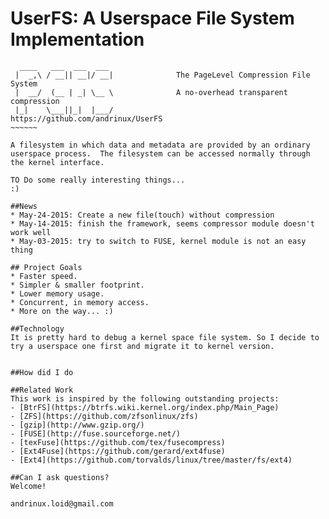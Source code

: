 # UserFS: A Userspace File System Implementation 

~~~~~~~
  ____   ___  ___  ___               
 |  _,\ / __|| __|/ __|              The PageLevel Compression File System
 |  __/  (__ | _| \__ \              A no-overhead transparent compression   
 |_|    \___||_|  |___/              https://github.com/andrinux/UserFS    
~~~~~~             

A filesystem in which data and metadata are provided by an ordinary
userspace process.  The filesystem can be accessed normally through
the kernel interface.

TO Do some really interesting things...
:)

##News
* May-24-2015: Create a new file(touch) without compression
* May-14-2015: finish the framework, seems compressor module doesn't work well
* May-03-2015: try to switch to FUSE, kernel module is not an easy thing

## Project Goals
* Faster speed.
* Simpler & smaller footprint.
* Lower memory usage.
* Concurrent, in memory access.
* More on the way... :)

##Technology
It is pretty hard to debug a kernel space file system. So I decide to try a userspace one first and migrate it to kernel version.


##How did I do

##Related Work
This work is inspired by the following outstanding projects:
- [BtrFS](https://btrfs.wiki.kernel.org/index.php/Main_Page)
- [ZFS](https://github.com/zfsonlinux/zfs)
- [gzip](http://www.gzip.org/)
- [FUSE](http://fuse.sourceforge.net/)
- [texFuse](https://github.com/tex/fusecompress)
- [Ext4Fuse](https://github.com/gerard/ext4fuse)
- [Ext4](https://github.com/torvalds/linux/tree/master/fs/ext4)

##Can I ask questions?
Welcome! 

andrinux.loid@gmail.com
